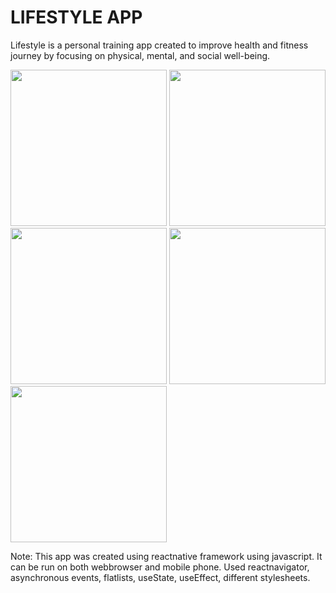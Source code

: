 # LIFESTYLE APP

Lifestyle is a personal training app created to improve health and fitness journey by focusing on physical, mental, and social well-being.

<img src="https://github.com/anjolauprety/MobileAppDevelopment/blob/main/Pictures/IMG_4098.PNG" width="250" /> <img src="https://github.com/anjolauprety/MobileAppDevelopment/blob/main/Pictures/IMG_4099.PNG" width="250" /> 
<img src="https://github.com/anjolauprety/MobileAppDevelopment/blob/main/Pictures/IMG_4101.PNG" width="250" /> <img src="https://github.com/anjolauprety/MobileAppDevelopment/blob/main/Pictures/IMG_4110.jpg" width="250" /> <img src="https://github.com/anjolauprety/MobileAppDevelopment/blob/main/Pictures/Screen%20Shot%202021-12-03%20at%201.40.30%20AM.png" width="250" /> 

Note: This app was created using reactnative framework using javascript. It can be run on both webbrowser and mobile phone. Used reactnavigator, asynchronous events, flatlists, useState, useEffect, different stylesheets.


